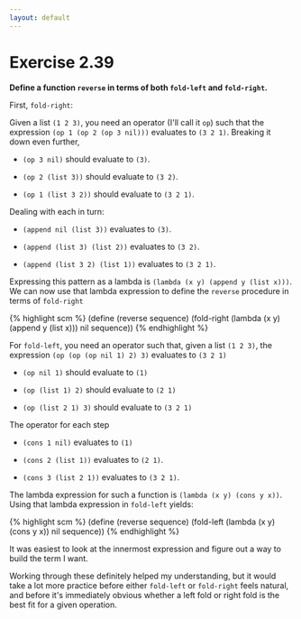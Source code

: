 ```yaml
---
layout: default
---
```

# Exercise 2.39

**Define a function `reverse` in terms of both `fold-left` and `fold-right`.**

First, `fold-right`:

Given a list `(1 2 3)`, you need an operator (I'll call it `op`) such that the expression `(op 1 (op 2 (op 3 nil)))` evaluates to `(3 2 1)`. Breaking it down even further,

* `(op 3 nil)` should evaluate to `(3)`.

* `(op 2 (list 3))` should evaluate to `(3 2)`.

* `(op 1 (list 3 2))` should evaluate to `(3 2 1)`.

Dealing with each in turn:

* `(append nil (list 3))` evaluates to `(3)`.

* `(append (list 3) (list 2))` evaluates to `(3 2)`.

* `(append (list 3 2) (list 1))` evaluates to `(3 2 1)`.

Expressing this pattern as a lambda is `(lambda (x y) (append y (list x)))`. We can now use that lambda expression to define the `reverse` procedure in terms of `fold-right`

{% highlight scm %}
(define (reverse sequence)
  (fold-right (lambda (x y) (append y (list x))) nil sequence))
{% endhighlight %}

For `fold-left`, you need an operator such that, given a list `(1 2 3)`, the expression `(op (op (op nil 1) 2) 3)` evaluates to `(3 2 1)` 

* `(op nil 1)` should evaluate to `(1)`

* `(op (list 1) 2)` should evaluate to `(2 1)`

* `(op (list 2 1) 3)` should evaluate to `(3 2 1)`

The operator for each step

* `(cons 1 nil)` evaluates to `(1)`

* `(cons 2 (list 1))` evaluates to `(2 1)`.

* `(cons 3 (list 2 1))` evaluates to `(3 2 1)`.

The lambda expression for such a function is `(lambda (x y) (cons y x))`. Using that lambda expression in `fold-left` yields:

{% highlight scm %}
(define (reverse sequence)
  (fold-left (lambda (x y) (cons y x)) nil sequence))
{% endhighlight %}

It was easiest to look at the innermost expression and figure out a way to build the term I want.

Working through these definitely helped my understanding, but it would take a lot more practice before either `fold-left` or `fold-right` feels natural, and before it's immediately obvious whether a left fold or right fold is the best fit for a given operation.
